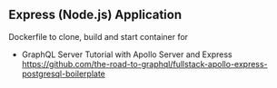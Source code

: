 ## Express (Node.js) Application

Dockerfile to clone, build and start container for 
* GraphQL Server Tutorial with Apollo Server and Express https://github.com/the-road-to-graphql/fullstack-apollo-express-postgresql-boilerplate
